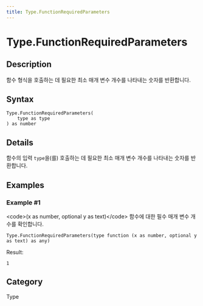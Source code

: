 ```yaml
---
title: Type.FunctionRequiredParameters
---
```


# Type.FunctionRequiredParameters


## Description

함수 형식을 호출하는 데 필요한 최소 매개 변수 개수를 나타내는 숫자를 반환합니다.


## Syntax

```powerquery
Type.FunctionRequiredParameters(
    type as type
) as number
```


## Details

함수의 입력 <code>type</code>을(를) 호출하는 데 필요한 최소 매개 변수 개수를 나타내는 숫자를 반환합니다.


## Examples

### Example #1 
&lt;code&gt;(x as number, optional y as text)&lt;/code&gt; 함수에 대한 필수 매개 변수 개수를 확인합니다.
```powerquery
Type.FunctionRequiredParameters(type function (x as number, optional y as text) as any)
```

Result: 
```powerquery
1
```




## Category
Type
